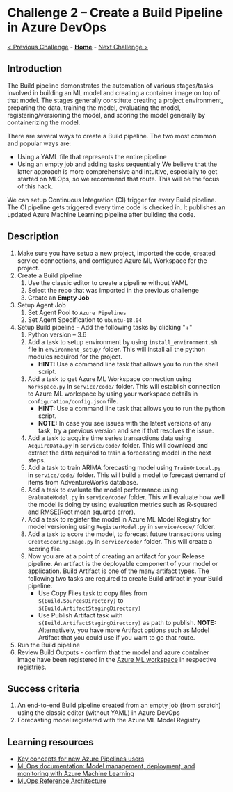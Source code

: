 # Challenge 2 – Create a Build Pipeline in Azure DevOps

[< Previous Challenge](./Challenge-01.md) - **[Home](../README.md)** - [Next Challenge >](./Challenge-03.md)

## Introduction

The Build pipeline demonstrates the automation of various stages/tasks involved in building an ML model and creating a container image on top of that model. The stages generally constitute creating a project environment, preparing the data, training the model, evaluating the model, registering/versioning the model, and scoring the model generally by containerizing the model.

There are several ways to create a Build pipeline. The two most common and popular ways are:
-   Using a YAML file that represents the entire pipeline
-   Using an empty job and adding tasks sequentially
We believe that the latter approach is more comprehensive and intuitive, especially to get started on MLOps, so we recommend that route.  This will be the focus of this hack.

We can setup Continuous Integration (CI) trigger for every Build pipeline. The CI pipeline gets triggered every time code is checked in. It publishes an updated Azure Machine Learning pipeline after building the code.

## Description

1.  Make sure you have setup a new project, imported the code, created service connections, and configured Azure ML Workspace for the project.
1.  Create a Build pipeline
    1.  Use the classic editor to create a pipeline without YAML
    1.  Select the repo that was imported in the previous challenge
    1.  Create an **Empty Job**
1.  Setup Agent Job
    1.  Set Agent Pool to `Azure Pipelines`
    1.  Set Agent Specification to `ubuntu-18.04`
1.  Setup Build pipeline – Add the following tasks by clicking "+"
    1.  Python version – 3.6
    1.  Add a task to setup environment by using `install_environment.sh` file in `environment_setup/` folder. This will install all the python modules required for the project.
        -   **HINT:** Use a command line task that allows you to run the shell script.
    1.  Add a task to get Azure ML Workspace connection using `Workspace.py` in `service/code/` folder. This will establish connection to Azure ML workspace by using your workspace details in `configuration/config.json` file.         
        -   **HINT:** Use a command line task that allows you to run the python script.        
        -   **NOTE:** In case you see issues with the latest versions of any task, try a previous version and see if that resolves the issue.
    1.  Add a task to acquire time series transactions data using `AcquireData.py` in `service/code/` folder. This will download and extract the data required to train a forecasting model in the next steps.
    1.  Add a task to train ARIMA forecasting model using `TrainOnLocal.py` in `service/code/` folder. This will build a model to forecast demand of items from AdventureWorks database.
    1.  Add a task to evaluate the model performance using `EvaluateModel.py` in `service/code/` folder. This will evaluate how well the model is doing by using evaluation metrics such as R-squared and RMSE(Root mean squared error).
    1.  Add a task to register the model in Azure ML Model Registry for model versioning using `RegisterModel.py` in `service/code/` folder.    
    1.  Add a task to score the model, to forecast future transactions using `CreateScoringImage.py` in `service/code/` folder. This will create a scoring file.       
    1.  Now you are at a point of creating an artifact for your Release pipeline. An artifact is the deployable component of your model or application. Build Artifact is one of the many artifact types. The following two tasks are required to create Build artifact in your Build pipeline. 
        - Use Copy Files task to copy files from `$(Build.SourcesDirectory)` to `$(Build.ArtifactStagingDirectory)`
        - Use Publish Artifact task with `$(Build.ArtifactStagingDirectory)` as path to publish. 
        **NOTE:** Alternatively, you have more Artifact options such as Model Artifact that you could use if you want to go that route.
1.  Run the Build pipeline
1.  Review Build Outputs - confirm that the model and azure container image have been registered in the [Azure ML workspace](https://ml.azure.com/) in respective registries.

## Success criteria

1.  An end-to-end Build pipeline created from an empty job (from scratch) using the classic editor (without YAML) in Azure DevOps
1.  Forecasting model registered with the Azure ML Model Registry

## Learning resources

-   [Key concepts for new Azure Pipelines users](<https://docs.microsoft.com/en-us/azure/devops/pipelines/get-started/key-pipelines-concepts?view=azure-devops>)
-   [MLOps documentation: Model management, deployment, and monitoring with Azure Machine Learning](<https://docs.microsoft.com/en-us/azure/machine-learning/concept-model-management-and-deployment>)
-   [MLOps Reference Architecture](<https://docs.microsoft.com/en-us/azure/architecture/reference-architectures/ai/mlops-python>)
